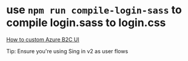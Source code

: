 
# use `npm run compile-login-sass` to compile login.sass to login.css

[How to custom Azure B2C UI](https://docs.microsoft.com/en-us/azure/active-directory-b2c/tutorial-customize-ui)

Tip: Ensure you're using Sing in v2 as user flows

